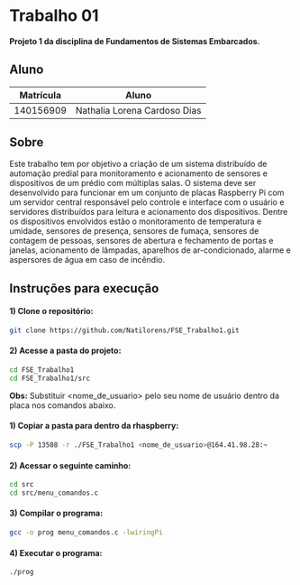 
# Trabalho 01 
#### Projeto 1 da disciplina de Fundamentos de Sistemas Embarcados.

## Aluno
|Matrícula | Aluno |
| -- | -- |
| 140156909  |  Nathalia Lorena Cardoso Dias |

## Sobre
Este trabalho tem por objetivo a criação de um sistema distribuído de automação predial para monitoramento e acionamento de sensores e dispositivos de um prédio com múltiplas salas. O sistema deve ser desenvolvido para funcionar em um conjunto de placas Raspberry Pi com um servidor central responsável pelo controle e interface com o usuário e servidores distribuídos para leitura e acionamento dos dispositivos. Dentre os dispositivos envolvidos estão o monitoramento de temperatura e umidade, sensores de presença, sensores de fumaça, sensores de contagem de pessoas, sensores de abertura e fechamento de portas e janelas, acionamento de lâmpadas, aparelhos de ar-condicionado, alarme e aspersores de água em caso de incêndio.

## Instruções para execução

#### 1) Clone o repositório:
```sh 
git clone https://github.com/Natilorens/FSE_Trabalho1.git
```

#### 2) Acesse a pasta do projeto:
```sh 
cd FSE_Trabalho1
cd FSE_Trabalho1/src
```

**Obs:** Substituir <nome_de_usuario> pelo seu nome de usuário dentro da placa nos comandos abaixo.

#### 1) Copiar a pasta para dentro da rhaspberry:
```sh
scp -P 13508 -r ./FSE_Trabalho1 <nome_de_usuario>@164.41.98.28:~

```

#### 2) Acessar o seguinte caminho:
```sh
cd src
cd src/menu_comandos.c
```

#### 3) Compilar o programa:
```sh
gcc -o prog menu_comandos.c -lwiringPi

```
#### 4) Executar o programa:
```sh
./prog
```
